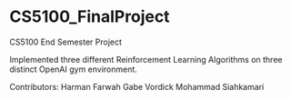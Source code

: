 # CS5100_FinalProject
CS5100 End Semester Project

Implemented three different Reinforcement Learning Algorithms on three distinct OpenAI gym environment.

Contributors:
Harman Farwah
Gabe Vordick
Mohammad Siahkamari
